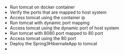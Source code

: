 - Run tomcat on docker container
- Verify the ports that are mapped to host system
- Access tomcat using the container ip
- Run tomcat with dynamic port mapping
- Access tomcat using the dynamic port of host system
- Run tomcat with 8080 port mapped to 80 port
- Access tomcat using the 80 port
- Deploy the Spring3HibernateApp to tomcat
-  
